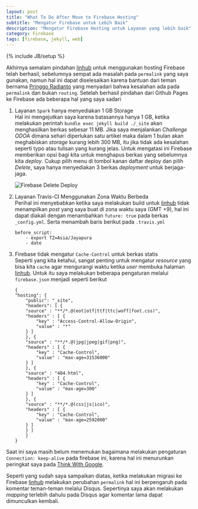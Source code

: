 ```yaml
---
layout: post
title: "What To Do After Move to Firebase Hosting"
subtitle: "Mengatur Firebase untuk Lebih Baik"
description: "Mengatur Firebase Hosting untuk Layanan yang lebih baik"
category: Firebase
tags: [firebase, jekyll, web]
---
```

{% include JB/setup %}

Akhirnya semalam pindahan [linhub](https://linhub.io/) untuk menggunakan hosting Firebase telah berhasil, sebelumnya sempat ada masalah pada `permalink` yang saya gunakan, namun hal ini dapat diselesaikan karena bantuan dari teman bernama [Pringgo Radianto](https://t.me/error_log/) yang menyadari bahwa kesalahan ada pada `permalink` dan bukan `routing`. Setelah berhasil pindahan dari Github Pages ke Firebase ada beberapa hal yang saya sadari 

1. Layanan `Spark` hanya menyediakan 1 GB Storage  
    Hal ini mengejutkan saya karena batasannya hanya 1 GB, ketika melakukan perintah `bundle exec jekyll build ./_site` akan menghasilkan berkas sebesar 11 MB. Jika saya menjalankan _Challenge ODOA_ dimana sehari diperlukan satu artikel maka dalam 1 bulan akan meghabiskan _storage_ kurang lebih 300 MB, itu jika tidak ada kesalahan seperti typo atau tulisan yang kurang jelas. Untuk mengatasi ini Firebase memberikan opsi bagi kita untuk menghapus berkas yang sebelumnya kita _deploy_. Cukup pilih menu di tombol kanan daftar deploy dan pilih _Delete_, saya hanya menyediakan 3 berkas _deployment_ untuk berjaga-jaga.

    <img src="{{ site.url }}/img/firebase-delete-deploy.png" class="img-responsive" alt="Firebase Delete Deploy">

2. Layanan Travis-CI Menggunakan Zona Waktu Berbeda  
    Perihal ini menyebabkan ketika saya melakukan build untuk [linhub](https://linhub.io/) tidak menampilkan _post_ yang saya buat di zona waktu saya (GMT +9), hal ini dapat diakali dengan menambahkan `future: true` pada berkas `_config.yml`. Serta menambah baris berikut pada `.travis.yml`
    
    ```
    before_script:
        - export TZ=Asia/Jayapura
        - date
    ```

3. Firebase tidak mengatur `Cache-Control` untuk berkas statis  
    Seperti yang kita ketahui, sangat penting untuk mengatur _resource_ yang bisa kita `cache` agar mengurangi waktu ketika _user_ membuka halaman [linhub](https://linhub.io). Untuk itu saya melakukan beberapa pengaturan melalui `firebase.json` menjadi seperti berikut

    ```
    {
    "hosting": {
        "public": "_site",
        "headers": [ {
        "source" : "**/*.@(eot|otf|ttf|ttc|woff|font.css)",
        "headers" : [ {
            "key" : "Access-Control-Allow-Origin",
            "value" : "*"
        } ]
        }, {
        "source" : "**/*.@(jpg|jpeg|gif|png)",
        "headers" : [ {
            "key" : "Cache-Control",
            "value" : "max-age=31536000"
        } ]
        }, {
        "source" : "404.html",
        "headers" : [ {
            "key" : "Cache-Control",
            "value" : "max-age=300"
        } ]
        }, {
        "source" : "**/*.@(css|js|ico)",
        "headers" : [ {
            "key" : "Cache-Control",
            "value" : "max-age=2592000"
        } ]
        } ]
        }
    }
    ```

Saat ini saya masih belum menemukan bagaimana melakukan pengaturan `Connection: keep-alive` pada firebase ini, karena hal ini menurunkan peringkat saya pada [Think With Google](https://testmysite.thinkwithgoogle.com/).

Seperti yang sudah saya sampaikan diatas, ketika melakukan migrasi ke Firebase [linhub](https://linhub.io/) melakukan perubahan `permalink` hal ini berpengaruh pada komentar teman-teman melalui Disqus. Sepertinya saya akan melakukan _mapping_ terlebih dahulu pada Disqus agar komentar lama dapat dimunculkan kembali.